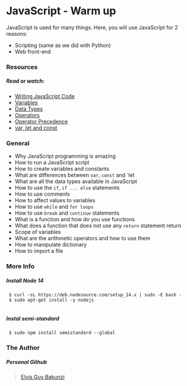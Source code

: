 # JavaScript - Warm up
JavaScript is used for many things. Here, you will use JavaScript for 2 reasons:

* Scripting (same as we did with Python)
* Web front-end

###  Resources
##### Read or watch:

* [Writing JavaScript Code](https://developer.mozilla.org/en-US/docs/Learn/Getting_started_with_the_web/JavaScript_basics)
* [Variables](https://developer.mozilla.org/en-US/docs/Learn/JavaScript/First_steps/Variables)
* [Data Types](https://developer.mozilla.org/en-US/docs/Web/JavaScript/Data_structures)
* [Operators](https://developer.mozilla.org/en-US/docs/Learn/Getting_started_with_the_web/JavaScript_basics)
* [Operator Precedence](https://developer.mozilla.org/en-US/docs/Web/JavaScript/Reference/Operators/Operator_Precedence) 
* [var, let and const](https://www.youtube.com/watch?v=sjyJBL5fkp8)

### General

* Why JavaScript programming is amazing
* How to run a JavaScript script
* How to create variables and constants
* What are differences between `var`, `const` and `let
* What are all the data types available in JavaScript
* How to use the `if`, `if ... else` statements
* How to use comments
* How to affect values to variables
* How to use `while` and `for loops`
* How to use `break` and `continue` statements
* What is a function and how do you use functions
* What does a function that does not use any `return` statement return
* Scope of variables
* What are the arithmetic operators and how to use them
* How to manipulate dictionary
* How to import a file

### More Info
##### Install Node 14

```
 $ curl -sL https://deb.nodesource.com/setup_14.x | sudo -E bash -
 $ sudo apt-get install -y nodejs
	
```
##### Instal semi-standard

```
 $ sudo npm install semistandard --global

```

### The Author 
##### Personal Github

> [Elvis Guy Bakunzi](https://github.com/Elvis-Guy) 

